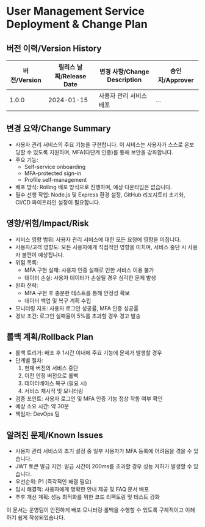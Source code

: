 # User Management Service Deployment & Change Plan

## 버전 이력/Version History
| 버전/Version | 릴리스 날짜/Release Date | 변경 사항/Change Description | 승인자/Approver |
|--------------|---------------------------|-------------------------------|------------------|
| 1.0.0        | 2024-01-15                | 사용자 관리 서비스 배포 | ...              |

## 변경 요약/Change Summary
- 사용자 관리 서비스의 주요 기능을 구현합니다. 이 서비스는 사용자가 스스로 온보딩할 수 있도록 지원하며, MFA(다단계 인증)를 통해 보안을 강화합니다.
- 주요 기능:
  - Self-service onboarding
  - MFA-protected sign-in
  - Profile self-management
- 배포 방식: Rolling 배포 방식으로 진행하며, 예상 다운타임은 없습니다.
- 필수 선행 작업: Node.js 및 Express 환경 설정, GitHub 리포지토리 초기화, CI/CD 파이프라인 설정이 필요합니다.

## 영향/위험/Impact/Risk
- 서비스 영향 범위: 사용자 관리 서비스에 대한 모든 요청에 영향을 미칩니다.
- 사용자/고객 영향도: 모든 사용자에게 직접적인 영향을 미치며, 서비스 중단 시 사용자 불편이 예상됩니다.
- 위험 목록:
  - MFA 구현 실패: 사용자 인증 실패로 인한 서비스 이용 불가
  - 데이터 손실: 사용자 데이터가 손실될 경우 심각한 문제 발생
- 완화 전략: 
  - MFA 구현 후 충분한 테스트를 통해 안정성 확보
  - 데이터 백업 및 복구 계획 수립
- 모니터링 지표: 사용자 로그인 성공률, MFA 인증 성공률
- 경보 조건: 로그인 실패율이 5%를 초과할 경우 경고 발송

## 롤백 계획/Rollback Plan
- 롤백 트리거: 배포 후 1시간 이내에 주요 기능에 문제가 발생할 경우
- 단계별 절차:
  1. 현재 버전의 서비스 중단
  2. 이전 안정 버전으로 롤백
  3. 데이터베이스 복구 (필요 시)
  4. 서비스 재시작 및 모니터링
- 검증 포인트: 사용자 로그인 및 MFA 인증 기능 정상 작동 여부 확인
- 예상 소요 시간: 약 30분
- 책임자: DevOps 팀

## 알려진 문제/Known Issues
- 사용자 관리 서비스의 초기 설정 중 일부 사용자가 MFA 등록에 어려움을 겪을 수 있습니다.
- JWT 토큰 발급 지연: 발급 시간이 200ms를 초과할 경우 성능 저하가 발생할 수 있습니다.
- 우선순위: P1 (즉각적인 해결 필요)
- 임시 해결책: 사용자에게 명확한 안내 제공 및 FAQ 문서 배포
- 추후 개선 계획: 성능 최적화를 위한 코드 리팩토링 및 테스트 강화

이 문서는 운영팀이 안전하게 배포·모니터링·롤백을 수행할 수 있도록 구체적이고 이해하기 쉽게 작성되었습니다.
